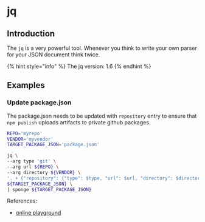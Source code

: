 # jq

## Introduction

The `jq` is a very powerful tool. Whenever you think to write your own parser for your JSON document think twice.



{% hint style="info" %}
The jq version: 1.6
{% endhint %}

## Examples

### Update package.json 

The package.json needs to be updated with `repository` entry to ensure that `npm publish` uploads artifacts to private github packages.

```bash
REPO='myrepo'
VENDOR='myvendor'
TARGET_PACKAGE_JSON='package.json'

jq \
--arg type 'git' \
--arg url ${REPO} \
--arg directory ${VENDOR} \
'. + {"repository": {"type": $type, "url": $url, "directory": $directory}}' \
${TARGET_PACKAGE_JSON} \
| sponge ${TARGET_PACKAGE_JSON}
```

References:

* [online playground](https://jqplay.org/#)

